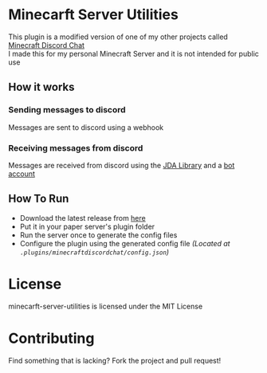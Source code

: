 # Minecarft Server Utilities
This plugin is a modified version of one of my other projects called [Minecraft Discord Chat](https://github.com/amitojsingh366/minecraft-discord-chat)  
I made this for my personal Minecraft Server and it is not intended for public use

## How it works
### Sending messages to discord
Messages are sent to discord using a webhook
### Receiving messages from discord
Messages are received from discord using the [JDA Library](https://github.com/DV8FromTheWorld/JDA) and a [bot account](https://discord.dev)

## How To Run
- Download the latest release from [here](https://github.com/amitojsingh366/minecraft-server-utilities/releases)
- Put it in your paper server's plugin folder
- Run the server once to generate the config files
- Configure the plugin using the generated config file *(Located at `.plugins/minecraftdiscordchat/config.json`)*

# License
minecarft-server-utilities is licensed under the MIT License

# Contributing
Find something that is lacking? Fork the project and pull request!

